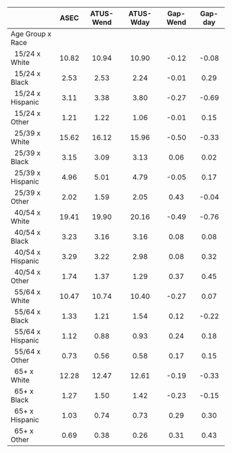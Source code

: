 
|                      |         ASEC |    ATUS-Wend |    ATUS-Wday |     Gap-Wend |      Gap-day |
| -------------------- | :----------: | :----------: | :----------: | :----------: | :----------: |
| Age Group x Race     |              |              |              |              |              |
| &nbsp;&nbsp;15/24 x White |        10.82 |        10.94 |        10.90 |        -0.12 |        -0.08 |
| &nbsp;&nbsp;15/24 x Black |         2.53 |         2.53 |         2.24 |        -0.01 |         0.29 |
| &nbsp;&nbsp;15/24 x Hispanic |         3.11 |         3.38 |         3.80 |        -0.27 |        -0.69 |
| &nbsp;&nbsp;15/24 x Other |         1.21 |         1.22 |         1.06 |        -0.01 |         0.15 |
| &nbsp;&nbsp;25/39 x White |        15.62 |        16.12 |        15.96 |        -0.50 |        -0.33 |
| &nbsp;&nbsp;25/39 x Black |         3.15 |         3.09 |         3.13 |         0.06 |         0.02 |
| &nbsp;&nbsp;25/39 x Hispanic |         4.96 |         5.01 |         4.79 |        -0.05 |         0.17 |
| &nbsp;&nbsp;25/39 x Other |         2.02 |         1.59 |         2.05 |         0.43 |        -0.04 |
| &nbsp;&nbsp;40/54 x White |        19.41 |        19.90 |        20.16 |        -0.49 |        -0.76 |
| &nbsp;&nbsp;40/54 x Black |         3.23 |         3.16 |         3.16 |         0.08 |         0.08 |
| &nbsp;&nbsp;40/54 x Hispanic |         3.29 |         3.22 |         2.98 |         0.08 |         0.32 |
| &nbsp;&nbsp;40/54 x Other |         1.74 |         1.37 |         1.29 |         0.37 |         0.45 |
| &nbsp;&nbsp;55/64 x White |        10.47 |        10.74 |        10.40 |        -0.27 |         0.07 |
| &nbsp;&nbsp;55/64 x Black |         1.33 |         1.21 |         1.54 |         0.12 |        -0.22 |
| &nbsp;&nbsp;55/64 x Hispanic |         1.12 |         0.88 |         0.93 |         0.24 |         0.18 |
| &nbsp;&nbsp;55/64 x Other |         0.73 |         0.56 |         0.58 |         0.17 |         0.15 |
| &nbsp;&nbsp;65+ x White |        12.28 |        12.47 |        12.61 |        -0.19 |        -0.33 |
| &nbsp;&nbsp;65+ x Black |         1.27 |         1.50 |         1.42 |        -0.23 |        -0.15 |
| &nbsp;&nbsp;65+ x Hispanic |         1.03 |         0.74 |         0.73 |         0.29 |         0.30 |
| &nbsp;&nbsp;65+ x Other |         0.69 |         0.38 |         0.26 |         0.31 |         0.43 |


